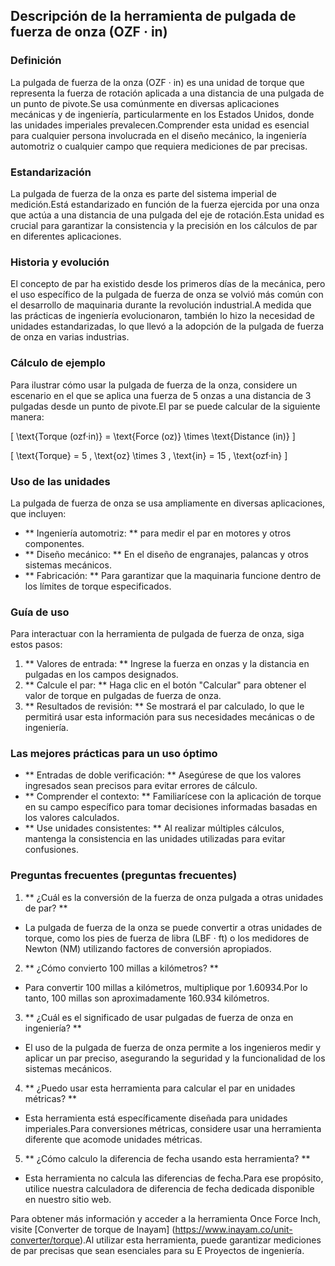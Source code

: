 ## Descripción de la herramienta de pulgada de fuerza de onza (OZF · in)

### Definición
La pulgada de fuerza de la onza (OZF · in) es una unidad de torque que representa la fuerza de rotación aplicada a una distancia de una pulgada de un punto de pivote.Se usa comúnmente en diversas aplicaciones mecánicas y de ingeniería, particularmente en los Estados Unidos, donde las unidades imperiales prevalecen.Comprender esta unidad es esencial para cualquier persona involucrada en el diseño mecánico, la ingeniería automotriz o cualquier campo que requiera mediciones de par precisas.

### Estandarización
La pulgada de fuerza de la onza es parte del sistema imperial de medición.Está estandarizado en función de la fuerza ejercida por una onza que actúa a una distancia de una pulgada del eje de rotación.Esta unidad es crucial para garantizar la consistencia y la precisión en los cálculos de par en diferentes aplicaciones.

### Historia y evolución
El concepto de par ha existido desde los primeros días de la mecánica, pero el uso específico de la pulgada de fuerza de onza se volvió más común con el desarrollo de maquinaria durante la revolución industrial.A medida que las prácticas de ingeniería evolucionaron, también lo hizo la necesidad de unidades estandarizadas, lo que llevó a la adopción de la pulgada de fuerza de onza en varias industrias.

### Cálculo de ejemplo
Para ilustrar cómo usar la pulgada de fuerza de la onza, considere un escenario en el que se aplica una fuerza de 5 onzas a una distancia de 3 pulgadas desde un punto de pivote.El par se puede calcular de la siguiente manera:

\[ \text{Torque (ozf·in)} = \text{Force (oz)} \times \text{Distance (in)} \]

\[ \text{Torque} = 5 \, \text{oz} \times 3 \, \text{in} = 15 \, \text{ozf·in} \]

### Uso de las unidades
La pulgada de fuerza de onza se usa ampliamente en diversas aplicaciones, que incluyen:

- ** Ingeniería automotriz: ** para medir el par en motores y otros componentes.
- ** Diseño mecánico: ** En el diseño de engranajes, palancas y otros sistemas mecánicos.
- ** Fabricación: ** Para garantizar que la maquinaria funcione dentro de los límites de torque especificados.

### Guía de uso
Para interactuar con la herramienta de pulgada de fuerza de onza, siga estos pasos:

1. ** Valores de entrada: ** Ingrese la fuerza en onzas y la distancia en pulgadas en los campos designados.
2. ** Calcule el par: ** Haga clic en el botón "Calcular" para obtener el valor de torque en pulgadas de fuerza de onza.
3. ** Resultados de revisión: ** Se mostrará el par calculado, lo que le permitirá usar esta información para sus necesidades mecánicas o de ingeniería.

### Las mejores prácticas para un uso óptimo
- ** Entradas de doble verificación: ** Asegúrese de que los valores ingresados ​​sean precisos para evitar errores de cálculo.
- ** Comprender el contexto: ** Familiarícese con la aplicación de torque en su campo específico para tomar decisiones informadas basadas en los valores calculados.
- ** Use unidades consistentes: ** Al realizar múltiples cálculos, mantenga la consistencia en las unidades utilizadas para evitar confusiones.

### Preguntas frecuentes (preguntas frecuentes)

1. ** ¿Cuál es la conversión de la fuerza de onza pulgada a otras unidades de par? **
- La pulgada de fuerza de la onza se puede convertir a otras unidades de torque, como los pies de fuerza de libra (LBF · ft) o los medidores de Newton (NM) utilizando factores de conversión apropiados.

2. ** ¿Cómo convierto 100 millas a kilómetros? **
- Para convertir 100 millas a kilómetros, multiplique por 1.60934.Por lo tanto, 100 millas son aproximadamente 160.934 kilómetros.

3. ** ¿Cuál es el significado de usar pulgadas de fuerza de onza en ingeniería? **
- El uso de la pulgada de fuerza de onza permite a los ingenieros medir y aplicar un par preciso, asegurando la seguridad y la funcionalidad de los sistemas mecánicos.

4. ** ¿Puedo usar esta herramienta para calcular el par en unidades métricas? **
- Esta herramienta está específicamente diseñada para unidades imperiales.Para conversiones métricas, considere usar una herramienta diferente que acomode unidades métricas.

5. ** ¿Cómo calculo la diferencia de fecha usando esta herramienta? **
- Esta herramienta no calcula las diferencias de fecha.Para ese propósito, utilice nuestra calculadora de diferencia de fecha dedicada disponible en nuestro sitio web.

Para obtener más información y acceder a la herramienta Once Force Inch, visite [Converter de torque de Inayam] (https://www.inayam.co/unit-converter/torque).Al utilizar esta herramienta, puede garantizar mediciones de par precisas que sean esenciales para su E Proyectos de ingeniería.